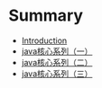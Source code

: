 # Summary

* [Introduction](README.md)
* [java核心系列（一）](chapter1.md)
* [java核心系列（二）](javahe-xin-xi-lie-ff08-er-ff09.md)
* [java核心系列（三）](java.md)

